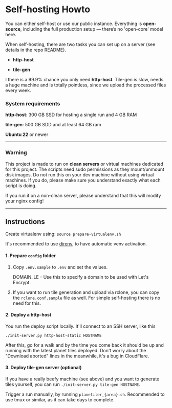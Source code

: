 # Self-hosting Howto

You can either self-host or use our public instance. Everything is **open-source**, including the full production setup — there’s no 'open-core' model here.

When self-hosting, there are two tasks you can set up on a server (see details in the repo README).

- **http-host**

- **tile-gen**

I there is a 99.9% chance you only need **http-host**. Tile-gen is slow, needs a huge machine and is totally pointless, since we upload the processed files every week.

### System requirements

**http-host**: 300 GB SSD for hosting a single run and 4 GB RAM

**tile-gen**: 500 GB SDD and at least 64 GB ram

**Ubuntu 22** or newer

---

### Warning

This project is made to run on **clean servers** or virtual machines dedicated for this project. The scripts need sudo permissions as they mount/unmount disk images. Do not run this on your dev machine without using virtual machines. If you do, please make sure you understand exactly what each script is doing.

If you run it on a non-clean server, please understand that this will modify your nginx config!

---

## Instructions

Create virtualenv using: `source prepare-virtualenv.sh`

It's recommended to use [direnv](https://direnv.net/), to have automatic venv activation.

#### 1. Prepare `config` folder

1. Copy `.env.sample` to `.env` and set the values.

   DOMAIN_LE - Use this to specify a domain to be used with Let's Encrypt.

1. If you want to run tile generation and upload via rclone, you can copy the `rclone.conf.sample` file as well. For simple self-hosting there is no need for this.

#### 2. Deploy a http-host

You run the deploy script locally. It'll connect to an SSH server, like this

`./init-server.py http-host-static HOSTNAME`

After this, go for a walk and by the time you come back it should be up and running with the latest planet tiles deployed. Don't worry about the "Download aborted" lines in the meanwhile, it's a bug in CloudFlare.

#### 3. Deploy tile-gen server (optional)

If you have a really beefy machine (see above) and you want to generate tiles yourself, you can run `./init-server.py tile-gen HOSTNAME`.

Trigger a run manually, by running `planetiler_{area}.sh`. Recommended to use tmux or similar, as it can take days to complete.
